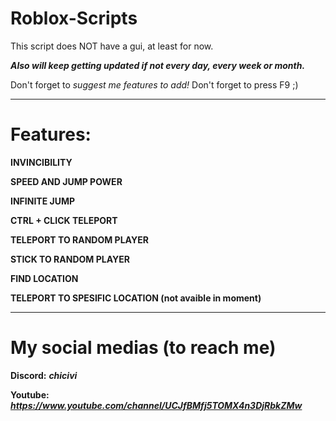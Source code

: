 # Roblox-Scripts
This script does NOT have a gui, at least for now.

***Also will keep getting updated if not every day, every week or month.***

Don't forget to *suggest me features to add!* Don't forget to press F9 ;)
*****
# Features:

**INVINCIBILITY**

**SPEED AND JUMP POWER**

**INFINITE JUMP**

**CTRL + CLICK TELEPORT**

**TELEPORT TO RANDOM PLAYER**

**STICK TO RANDOM PLAYER**

**FIND LOCATION**

**TELEPORT TO SPESIFIC LOCATION (not avaible in moment)**
*****
# My social medias (to reach me)

**Discord:** ***chicivi***

**Youtube:** ***https://www.youtube.com/channel/UCJfBMfj5TOMX4n3DjRbkZMw***
